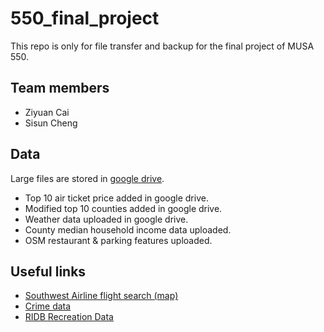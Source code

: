 # 550_final_project
This repo is only for file transfer and backup for the final project of MUSA 550.

## Team members

 - Ziyuan Cai
 - Sisun Cheng

## Data
Large files are stored in [google drive](https://drive.google.com/drive/folders/10OqLzTTWoP9B_djlNIX3pdnvrMrBoN52?usp=sharing).
 - Top 10 air ticket price added in google drive.
 - Modified top 10 counties added in google drive.
 - Weather data uploaded in google drive.
 - County median household income data uploaded.
 - OSM restaurant & parking features uploaded.

## Useful links
 - [Southwest Airline flight search (map)](https://www.southwest.com/flight/routemap_dyn.html)
 - [Crime data](https://jacobdkaplan.com/crime.html#state=California&agency=California%20State%20University%20-%20Channel%20Islands%20Poli&category=all_crimes&rate=false&monthly=false&checkbox_1=true&checkbox_2=false&checkbox_3=false&checkbox_4=false)
 - [RIDB Recreation Data](https://ridb.recreation.gov/download)
